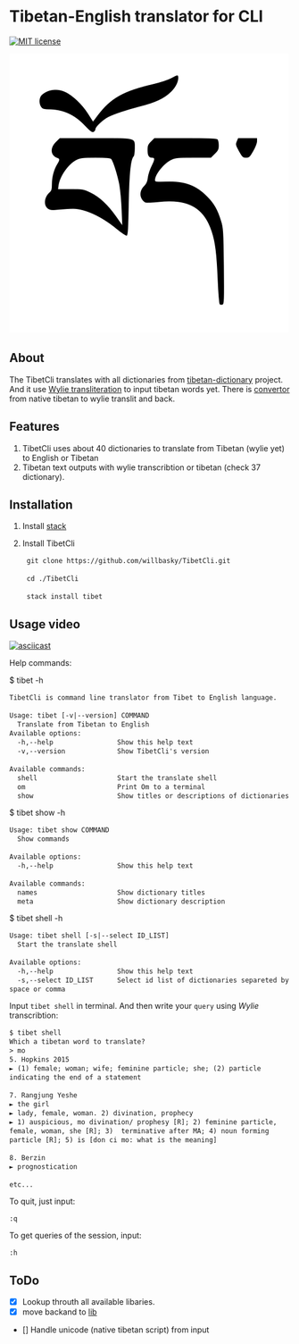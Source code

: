 # Tibetan-English translator for CLI

[![MIT license](https://img.shields.io/badge/license-MIT-blue.svg)](LICENSE)

![Bod](bod.png)

## About

The TibetCli translates with all dictionaries from [tibetan-dictionary](https://github.com/christiansteinert/tibetan-dictionary) project. And it use [Wylie transliteration](https://en.wikipedia.org/wiki/Wylie_transliteration) to input tibetan words yet. There is [convertor](http://www.digitaltibetan.org/cgi-bin/wylie.pl) from native tibetan to wylie translit and back.

## Features

1. TibetCli uses about 40 dictionaries to translate from Tibetan (wylie yet) to English or Tibetan
2. Tibetan text outputs with wylie transcribtion or tibetan (check 37 dictionary).

## Installation

1. Install [stack](https://docs.haskellstack.org/en/stable/README/#how-to-install)

2. Install TibetCli

        git clone https://github.com/willbasky/TibetCli.git

        cd ./TibetCli

        stack install tibet

## Usage video

[![asciicast](https://asciinema.org/a/Me0raohKWoXNLFd9YbFeTNQZt.svg)](https://asciinema.org/a/Me0raohKWoXNLFd9YbFeTNQZt)

Help commands:

$ tibet -h

    TibetCli is command line translator from Tibet to English language.

    Usage: tibet [-v|--version] COMMAND
      Translate from Tibetan to English
    Available options:
      -h,--help                Show this help text
      -v,--version             Show TibetCli's version

    Available commands:
      shell                    Start the translate shell
      om                       Print Om to a terminal
      show                     Show titles or descriptions of dictionaries

$ tibet show -h

    Usage: tibet show COMMAND
      Show commands

    Available options:
      -h,--help                Show this help text

    Available commands:
      names                    Show dictionary titles
      meta                     Show dictionary description

$ tibet shell -h

    Usage: tibet shell [-s|--select ID_LIST]
      Start the translate shell

    Available options:
      -h,--help                Show this help text
      -s,--select ID_LIST      Select id list of dictionaries separeted by space or comma




Input `tibet shell` in terminal. And then write your `query` using _Wylie_ transcribtion:

    $ tibet shell
    Which a tibetan word to translate?
    > mo
    5. Hopkins 2015
    ► (1) female; woman; wife; feminine particle; she; (2) particle indicating the end of a statement

    7. Rangjung Yeshe
    ► the girl
    ► lady, female, woman. 2) divination, prophecy
    ► 1) auspicious, mo divination/ prophesy [R]; 2) feminine particle, female, woman, she [R]; 3)  terminative after MA; 4) noun forming particle [R]; 5) is [don ci mo: what is the meaning]

    8. Berzin
    ► prognostication

    etc...

To quit, just input:

    :q

To get queries of the session, input:

    :h

## ToDo

- [x] Lookup throuth all available libaries.
- [x] move backand to [lib](https://hackage.haskell.org/package/optparse-applicative-0.14.2.0)
- [] Handle unicode (native tibetan script) from input

